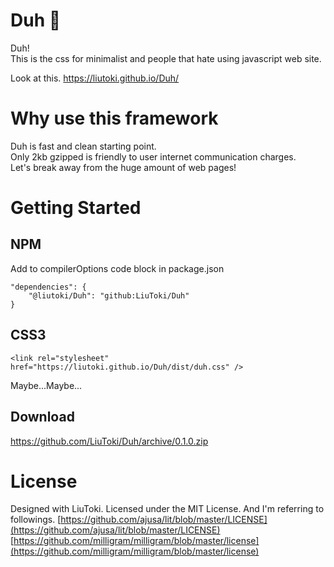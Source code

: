 # Duh 🍠
Duh!  
This is the css for minimalist and people that hate using javascript web site.

Look at this.
https://liutoki.github.io/Duh/

# Why use this framework
Duh is fast and clean starting point.  
Only 2kb gzipped is friendly to user internet communication charges.  
Let's break away from the huge amount of web pages!

# Getting Started
## NPM
Add to compilerOptions code block in package.json
```
"dependencies": {
	"@liutoki/Duh": "github:LiuToki/Duh"
}
```
## CSS3
```
<link rel="stylesheet" href="https://liutoki.github.io/Duh/dist/duh.css" />
```

Maybe...Maybe...

## Download
https://github.com/LiuToki/Duh/archive/0.1.0.zip

# License
Designed with LiuToki. Licensed under the MIT License.
And I'm referring to followings.
[https://github.com/ajusa/lit/blob/master/LICENSE](https://github.com/ajusa/lit/blob/master/LICENSE)  
[https://github.com/milligram/milligram/blob/master/license](https://github.com/milligram/milligram/blob/master/license)
